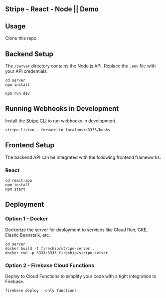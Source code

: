 ## Stripe - React - Node || Demo

## Usage

Clone this repo. 

## Backend Setup

The `/server` directory contains the Node.js API. Replace the `.env` file with your API credentials. 

```
cd server
npm install

npm run dev
```

## Running Webhooks in Development

Install the [Stripe CLI](https://stripe.com/docs/stripe-cli) to run webhooks in development. 

```
stripe listen --forward-to localhost:3333/hooks
```


## Frontend Setup

The backend API can be integrated with the following frontend frameworks. 

### React

```
cd react-app
npm install
npm start
```

## Deployment

### Option 1 - Docker

Dockerize the server for deployment to services like Cloud Run, GKE, Elastic Beanstalk, etc. 


```
cd server
docker build -t fireship/stripe-server .
docker run -p 3333:3333 fireship/stripe-server 
```


### Option 2 - Firebase Cloud Functions

Deploy to Cloud Functions to simplify your code with a tight integration to Firebase. 

```
firebase deploy --only functions
```